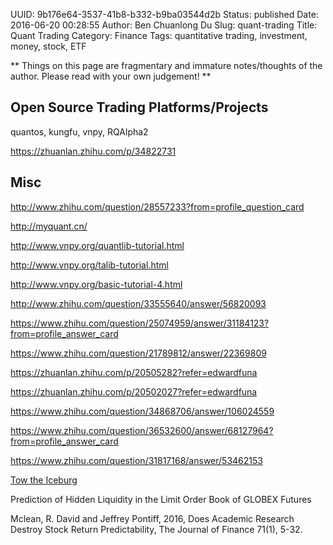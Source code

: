 UUID: 9b176e64-3537-41b8-b332-b9ba03544d2b
Status: published
Date: 2016-06-20 00:28:55
Author: Ben Chuanlong Du
Slug: quant-trading
Title: Quant Trading
Category: Finance
Tags: quantitative trading, investment, money, stock, ETF

**
Things on this page are
fragmentary and immature notes/thoughts of the author.
Please read with your own judgement!
**

## Open Source Trading Platforms/Projects

quantos, kungfu, vnpy, RQAlpha2

https://zhuanlan.zhihu.com/p/34822731

## Misc

http://www.zhihu.com/question/28557233?from=profile_question_card

http://myquant.cn/

http://www.vnpy.org/quantlib-tutorial.html

http://www.vnpy.org/talib-tutorial.html

http://www.vnpy.org/basic-tutorial-4.html

http://www.zhihu.com/question/33555640/answer/56820093

https://www.zhihu.com/question/25074959/answer/31184123?from=profile_answer_card

https://www.zhihu.com/question/21789812/answer/22369809

https://zhuanlan.zhihu.com/p/20505282?refer=edwardfuna

https://zhuanlan.zhihu.com/p/20502027?refer=edwardfuna

https://www.zhihu.com/question/34868706/answer/106024559

https://www.zhihu.com/question/36532600/answer/68127964?from=profile_answer_card

https://www.zhihu.com/question/31817168/answer/53462153

[Tow the Iceburg](https://www.zhihu.com/question/23667442/answer/28965906)

Prediction of Hidden Liquidity in the Limit Order Book of GLOBEX Futures

Mclean, R. David and Jeffrey Pontiff, 2016, Does Academic Research Destroy Stock Return Predictability, The Journal of Finance 71(1), 5-32.
